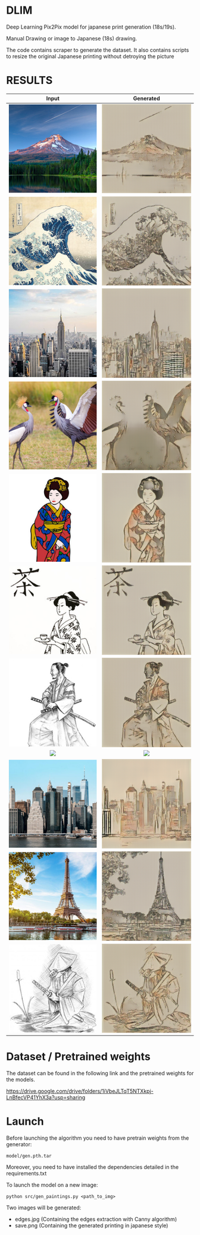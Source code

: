 # DLIM

Deep Learning Pix2Pix model for japanese print generation (18s/19s).

Manual Drawing or image to Japanese (18s) drawing.

The code contains scraper to generate the dataset. It also contains scripts to resize the original Japanese printing without detroying the picture


# RESULTS

Input             |  Generated
:-------------------------:|:-------------------------:
![](results/target_0.png)  |  ![](results/pred_0.png)
![](results/target_1.png)  |  ![](results/pred_1.png)
![](results/target_2.png)  |  ![](results/pred_2.png)
![](results/target_3.png)  |  ![](results/pred_3.png)
![](results/target_4.png)  |  ![](results/pred_4.png)
![](results/target_5.png)  |  ![](results/pred_5.png)
![](results/target_6.png)  |  ![](results/pred_6.png)
![](results/target_7.png)  |  ![](results/pred_7.png)
![](demo/buildings.jpg)  |  ![](demo/buildings_res.jpg)
![](demo/eiffel.jpg)  |  ![](demo/eiffel_res.jpg)
![](demo/samourai.jpg)  |  ![](demo/samourai_res.jpg)


# Dataset / Pretrained weights

The dataset can be found in the following link and the pretrained weights for the models.

https://drive.google.com/drive/folders/1iVbeJLTqT5NTXkpj-LnBfecVP41YhX3a?usp=sharing


# Launch

Before launching the algorithm you need to have pretrain weights from the generator:

```
model/gen.pth.tar
```

Moreover, you need to have installed the dependencies detailed in the requirements.txt

To launch the model on a new image:

```
python src/gen_paintings.py <path_to_img>
```

Two images will be generated:

- edges.jpg (Containing the edges extraction with Canny algorithm)
- save.png (Containing the generated printing in japanese style)
